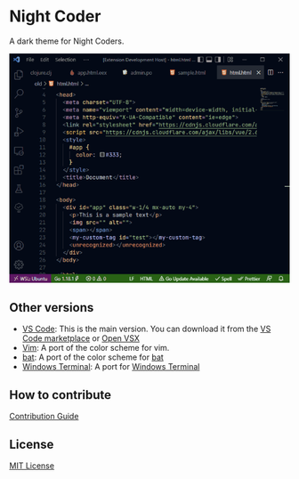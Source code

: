 # Night Coder

A dark theme for Night Coders.

![html](screenshot/demo.gif)

## Other versions

- [VS Code](/vscode/): This is the main version. You can download it from the [VS Code marketplace](https://marketplace.visualstudio.com/items?itemName=a5hk.night-coder) or [Open VSX](https://open-vsx.org/extension/a5hk/night-coder)
- [Vim](/vim/colors/): A port of the color scheme for vim.
- [bat](/bat/): A port of the color scheme for [bat](https://github.com/sharkdp/bat)
- [Windows Terminal](/windows-terminal): A port for [Windows Terminal](https://github.com/microsoft/terminal)

## How to contribute

[Contribution Guide](https://github.com/a5hk/theme-generator/blob/master/CONTRIBUTING.md)

## License

[MIT License](LICENSE)
